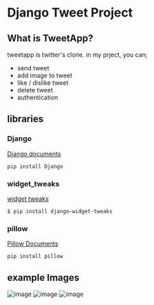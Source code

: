 # Django Tweet Project

## What is TweetApp?

tweetapp is twitter's clone. in my prject, you can;
* send tweet
* add image to tweet
* like / dislike tweet
* delete tweet
* authentication

## libraries

### Django
[Django documents](https://docs.djangoproject.com/en/5.0/)

```pip install Django```

### widget_tweaks
[widget tweaks](https://pypi.org/project/django-widget-tweaks/)

```$ pip install django-widget-tweaks```

### pillow
[Pillow Documents](https://pypi.org/project/pillow/)

```pip install pillow```

## example Images

![image](https://github.com/user-attachments/assets/00eaea50-a980-4677-9ef0-3b2ae6559399)
![image](https://github.com/user-attachments/assets/1dc61b52-25b9-4ba3-ae07-95977bb6334a)
![image](https://github.com/user-attachments/assets/3897e0e7-e9b9-4387-97e0-8e7487a92bcc)

